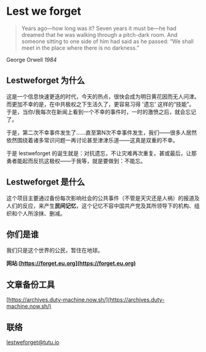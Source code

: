 # Lest we forget

> Years ago—how long was it? Seven years it must be—he had dreamed that he was walking through a pitch-dark room. And someone sitting to one side of him had said as he passed: “We shall meet in the place where there is no darkness.”

George Orwell *1984*

## Lestweforget 为什么

这是一个信息快速更迭的时代，今天的热点，很快会成为明日黄花因而无人问津。而更加不幸的是，在中共极权之下生活久了，更容易习得 '遗忘' 这样的“技能”。于是，当你/我每次在新闻上看到一个不幸的事件时，一时的激愤之后，就会忘记了。

于是，第二次不幸事件发生了……直至第N次不幸事件发生，我们——很多人居然依然围绕着诸多常识问题一再讨论甚至津津乐道——这真是双重的不幸。

于是 lestweforget 的诞生就是：对抗遗忘，不让灾难再次重复。甚或最后，让那勇者能起而反抗这极权——于我等，就是要做到：不能忘。

## Lestweforget 是什么

这个项目主要通过备份每次影响社会的公共事件（不管是天灾还是人祸）的报道及人们的反应，来产生**民间记忆**，这个记忆不容中国共产党及其所领导下的机构、组织和个人所涂抹、删减。

## 你们是谁

我们只是这个世界的公民，暂住在地球。

**网站:[https://forget.eu.org](https://forget.eu.org)**

## 文章备份工具

[https://archives.duty-machine.now.sh/](https://archives.duty-machine.now.sh/)

## 联络

lestweforget@tutu.io
